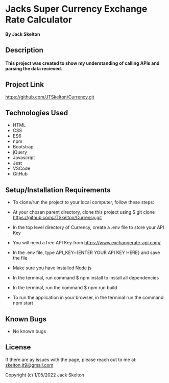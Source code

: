 # Jacks Super Currency Exchange Rate Calculator

#### By Jack Skelton

## Description

#### This project was created to show my understanding of calling APIs and parsing the data recieved.

## Project Link

https://github.com/JTSkelton/Currency.git

## Technologies Used

- HTML
- CSS
- ES6
- npm
- Bootstrap
- jQuery
- Javascript
- Jest
- VSCode
- GitHub

## Setup/Installation Requirements

- To clone/run the project to your local computer, follow these steps:

* At your chosen parent directory, clone this project using $ git clone https://github.com/JTSkelton/Currency.git

* In the top level directory of Currency, create a .env file to store your API Key

* You will need a free API Key from https://www.exchangerate-api.com/

* In the .env file, type API_KEY={ENTER YOUR API KEY HERE} and save the file

* Make sure you have installed [Node js](https://nodejs.org/en/)

* In the terminal, run command $ npm install to install all dependencies

* In the terminal, run the command $ npm run build

* To run the application in your browser, in the terminal run the command npm start

## Known Bugs

- No known bugs

## License

If there are ay issues with the page, please reach out to me at: skelton.jt9@gmail.com

Copyright (c) 1/05/2022 Jack Skelton

